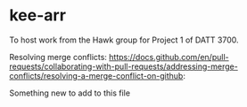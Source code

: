 # kee-arr
 To host work from the Hawk group for Project 1 of DATT 3700.

Resolving merge conflicts:
https://docs.github.com/en/pull-requests/collaborating-with-pull-requests/addressing-merge-conflicts/resolving-a-merge-conflict-on-github:

Something new to add to this file